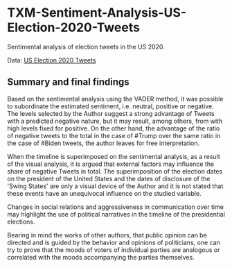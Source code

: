 # TXM-Sentiment-Analysis-US-Election-2020-Tweets

Sentimental analysis of election tweets in the US 2020.

Data: [US Election 2020 Tweets](https://www.kaggle.com/manchunhui/us-election-2020-tweets)

## Summary and final findings

Based on the sentimental analysis using the VADER method, it was possible to subordinate the estimated sentiment, i.e. neutral, positive or negative. The levels selected by the Author suggest a strong advantage of Tweets with a predicted negative nature, but it may result, among others, from with high levels fixed for positive. On the other hand, the advantage of the ratio of negative tweets to the total in the case of #Trump over the same ratio in the case of #Biden tweets, the author leaves for free interpretation.

When the timeline is superimposed on the sentimental analysis, as a result of the visual analysis, it is argued that external factors may influence the share of negative Tweets in total. The superimposition of the election dates on the president of the United States and the dates of disclosure of the 'Swing States' are only a visual device of the Author and it is not stated that these events have an unequivocal influence on the studied variable.

Changes in social relations and aggressiveness in communication over time may highlight the use of political narratives in the timeline of the presidential elections.

Bearing in mind the works of other authors, that public opinion can be directed and is guided by the behavior and opinions of politicians, one can try to prove that the moods of voters of individual parties are analogous or correlated with the moods accompanying the parties themselves.
